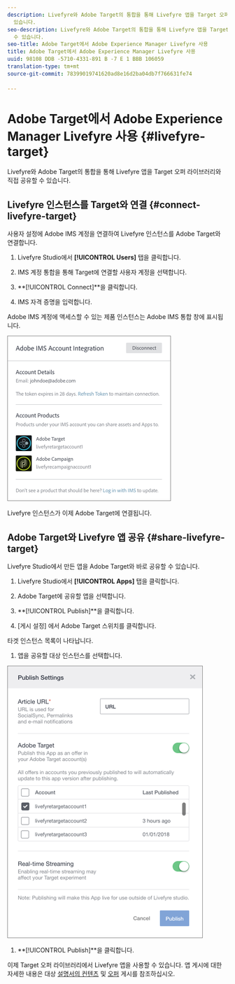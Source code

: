 ```yaml
---
description: Livefyre와 Adobe Target의 통합을 통해 Livefyre 앱을 Target 오퍼 라이브러리와 직접 공유할 수
  있습니다.
seo-description: Livefyre와 Adobe Target의 통합을 통해 Livefyre 앱을 Target 오퍼 라이브러리와 직접 공유할
  수 있습니다.
seo-title: Adobe Target에서 Adobe Experience Manager Livefyre 사용
title: Adobe Target에서 Adobe Experience Manager Livefyre 사용
uuid: 98108 DDB -5710-4331-891 B -7 E 1 BBB 106059
translation-type: tm+mt
source-git-commit: 78399019741620ad8e16d2ba04db7f766631fe74

---
```


# Adobe Target에서 Adobe Experience Manager Livefyre 사용 {#livefyre-target}

Livefyre와 Adobe Target의 통합을 통해 Livefyre 앱을 Target 오퍼 라이브러리와 직접 공유할 수 있습니다.

## Livefyre 인스턴스를 Target와 연결 {#connect-livefyre-target}

사용자 설정에 Adobe IMS 계정을 연결하여 Livefyre 인스턴스를 Adobe Target와 연결합니다.

1. Livefyre Studio에서 **[!UICONTROL Users]** 탭을 클릭합니다.

1. IMS 계정 통합을 통해 Target에 연결할 사용자 계정을 선택합니다.

1. **[!UICONTROL Connect]**을 클릭합니다.

1. IMS 자격 증명을 입력합니다.

Adobe IMS 계정에 액세스할 수 있는 제품 인스턴스는 Adobe IMS 통합 창에 표시됩니다.

![](assets/livefyre-target-connect.png)

Livefyre 인스턴스가 이제 Adobe Target에 연결됩니다.

## Adobe Target와 Livefyre 앱 공유 {#share-livefyre-target}

Livefyre Studio에서 만든 앱을 Adobe Target와 바로 공유할 수 있습니다.

1. Livefyre Studio에서 **[!UICONTROL Apps]** 탭을 클릭합니다.

1. Adobe Target에 공유할 앱을 선택합니다.

1. **[!UICONTROL Publish]**을 클릭합니다.

1. [게시 설정] 에서 Adobe Target 스위치를 클릭합니다.

타겟 인스턴스 목록이 나타납니다.

1. 앱을 공유할 대상 인스턴스를 선택합니다.

![](assets/livefyre-target-publish.png)

1. **[!UICONTROL Publish]**을 클릭합니다.

이제 Target 오퍼 라이브러리에서 Livefyre 앱을 사용할 수 있습니다. 앱 게시에 대한 자세한 내용은 대상 [설명서의 컨텐츠](/help/using/c-library/t-publish-content.md) 및 [오퍼](https://marketing.adobe.com/resources/help/en_US/target/target/c_manage_content.html) 게시를 참조하십시오.